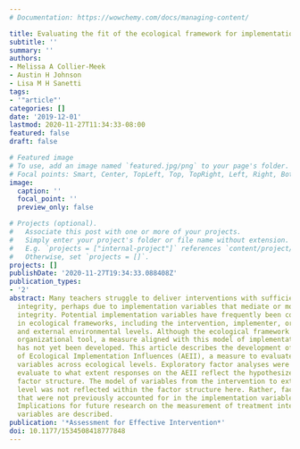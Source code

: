 ```yaml
---
# Documentation: https://wowchemy.com/docs/managing-content/

title: Evaluating the fit of the ecological framework for implementation variables
subtitle: ''
summary: ''
authors:
- Melissa A Collier-Meek
- Austin H Johnson
- Lisa M H Sanetti
tags:
- '"article"'
categories: []
date: '2019-12-01'
lastmod: 2020-11-27T11:34:33-08:00
featured: false
draft: false

# Featured image
# To use, add an image named `featured.jpg/png` to your page's folder.
# Focal points: Smart, Center, TopLeft, Top, TopRight, Left, Right, BottomLeft, Bottom, BottomRight.
image:
  caption: ''
  focal_point: ''
  preview_only: false

# Projects (optional).
#   Associate this post with one or more of your projects.
#   Simply enter your project's folder or file name without extension.
#   E.g. `projects = ["internal-project"]` references `content/project/deep-learning/index.md`.
#   Otherwise, set `projects = []`.
projects: []
publishDate: '2020-11-27T19:34:33.088408Z'
publication_types:
- '2'
abstract: Many teachers struggle to deliver interventions with sufficient treatment
  integrity, perhaps due to implementation variables that mediate or moderate treatment
  integrity. Potential implementation variables have frequently been conceptualized
  in ecological frameworks, including the intervention, implementer, organization,
  and external environmental levels. Although the ecological framework is a useful
  organizational tool, a measure aligned with this model of implementation variables
  has not yet been developed. This article describes the development of the Assessment
  of Ecological Implementation Influences (AEII), a measure to evaluate implementation
  variables across ecological levels. Exploratory factor analyses were conducted to
  evaluate to what extent responses on the AEII reflect the hypothesized ecological
  factor structure. The model of variables from the intervention to external environment
  level was not reflected within the factor structure here. Rather, factors emerged
  that were not previously accounted for in the implementation variables literature.
  Implications for future research on the measurement of treatment integrity and implementation
  variables are described.
publication: '*Assessment for Effective Intervention*'
doi: 10.1177/1534508418777848
---
```

